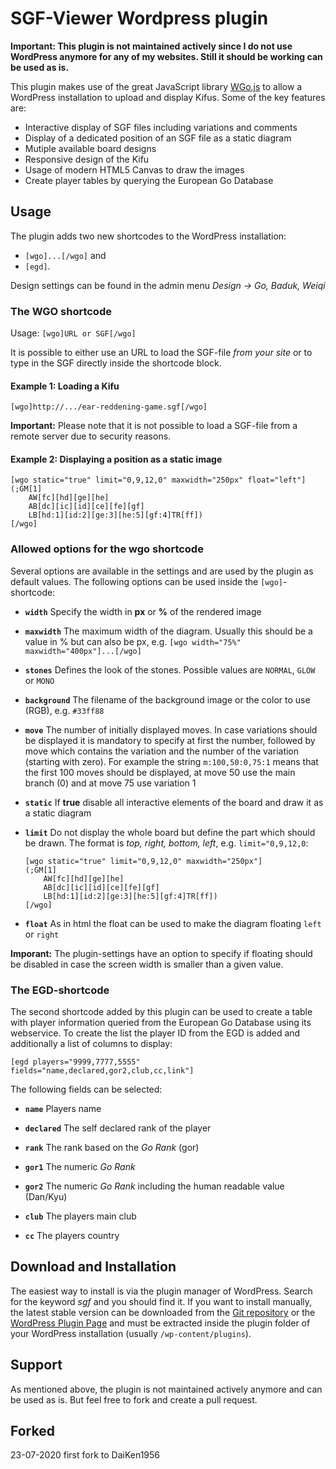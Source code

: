 # SGF-Viewer Wordpress plugin

**Important: This plugin is not maintained actively since I do not use WordPress anymore for any of my websites. Still it should be working can be used as is.**

This plugin makes use of the great JavaScript library [WGo.js](http://wgo.waltheri.net) to allow a WordPress installation to upload and display Kifus. Some of the key features are:

* Interactive display of SGF files including variations and comments
* Display of a dedicated position of an SGF file as a static diagram
* Mutiple available board designs
* Responsive design of the Kifu
* Usage of modern HTML5 Canvas to draw the images
* Create player tables by querying the European Go Database

##  Usage

The plugin adds two new shortcodes to the WordPress installation:

* `[wgo]...[/wgo]` and
* `[egd]`.

Design settings can be found in the admin menu *Design -> Go, Baduk, Weiqi*

### The WGO shortcode

Usage: `[wgo]URL or SGF[/wgo]`

It is possible to either use an URL to load the SGF-file _from your site_ or to type in the SGF directly inside the shortcode block.

#### Example 1: Loading a Kifu

`[wgo]http://.../ear-reddening-game.sgf[/wgo]`

**Important:** Please note that it is not possible to load a SGF-file from a remote server due to security reasons.

#### Example 2: Displaying a position as a static image

```
[wgo static="true" limit="0,9,12,0" maxwidth="250px" float="left"]
(;GM[1]
    AW[fc][hd][ge][he]
    AB[dc][ic][id][ce][fe][gf]
    LB[hd:1][id:2][ge:3][he:5][gf:4]TR[ff])
[/wgo]
```

### Allowed options for the wgo shortcode

Several options are available in the settings and are used by the plugin as default values. The following options can be used inside the `[wgo]`-shortcode:

* **`width`**
    Specify the width in **px** or **%** of the rendered image

* **`maxwidth`**
    The maximum width of the diagram. Usually this should be a value in % but can also be px, e.g. `[wgo width="75%" maxwidth="400px"]...[/wgo]`

* **`stones`**
    Defines the look of the stones. Possible values are `NORMAL`, `GLOW` or `MONO`

* **`background`**
    The filename of the background image or the color to use (RGB), e.g. `#33ff88`

* **`move`**
    The number of initially displayed moves. In case variations should be displayed it is mandatory to specify at first the number, followed by move which contains the variation and the number of the variation (starting with zero). For example the string `m:100,50:0,75:1` means that the first 100 moves should be displayed, at move 50 use the main branch (0) and at move 75 use variation 1

* **`static`**
    If **true** disable all interactive elements of the board and draw it as a static diagram

* **`limit`**
    Do not display the whole board but define the part which should be drawn. The format is *top, right, bottom, left*, e.g. `limit="0,9,12,0`:
    ```
    [wgo static="true" limit="0,9,12,0" maxwidth="250px"]
    (;GM[1]
        AW[fc][hd][ge][he]
        AB[dc][ic][id][ce][fe][gf]
        LB[hd:1][id:2][ge:3][he:5][gf:4]TR[ff])
    [/wgo]
    ```

* **`float`**
    As in html the float can be used to make the diagram floating `left` or `right`

**Imporant:** The plugin-settings have an option to specify if floating should be disabled in case the screen width is smaller than a given value.

### The EGD-shortcode

The second shortcode added by this plugin can be used to create a table with player information queried from the European Go Database using its webservice. To create the list the player ID from the EGD is added and additionally a list of columns to display:

`[egd players="9999,7777,5555" fields="name,declared,gor2,club,cc,link"]`

The following fields can be selected:

* **`name`**
    Players name

* **`declared`**
    The self declared rank of the player

* **`rank`**
    The rank based on the _Go Rank_ (gor)

* **`gor1`**
    The numeric _Go Rank_

* **`gor2`**
    The numeric _Go Rank_ including the human readable value (Dan/Kyu)

* **`club`**
    The players main club

* **`cc`**
    The players country

## Download and Installation

The easiest way to install is via the plugin manager of WordPress. Search for the keyword _sgf_ and you should find it. If you want to install manually, the latest stable version can be downloaded from the [Git repository](https://github.com/klangfarbe/Go-for-WordPress) or the [WordPress Plugin Page](http://wordpress.org/plugins/go-baduk-weiqi/ "Plugin Page at WordPress.org") and must be extracted inside the plugin folder of your WordPress installation (usually `/wp-content/plugins`).

## Support

As mentioned above, the plugin is not maintained actively anymore and can be used as is. But feel free to fork and create a pull request.

## Forked
23-07-2020 first fork to DaiKen1956
